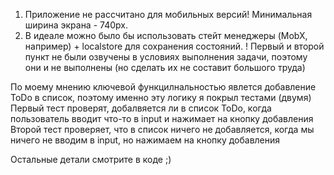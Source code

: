 1) Приложение не рассчитано для мобильных версий! Минимальная ширина экрана - 740px.
2) В идеале можно было бы использовать стейт менеджеры (MobX, например) + localstore для сохранения состояний.
! Первый и второй пункт не были озвучены в условиях выполнения задачи, поэтому они и не выполнены (но сделать их не составит большого труда) 

По моему мнению ключевой функцилнальностью явлется добавление ToDo в список, поэтому именно эту логику я покрыл тестами (двумя)
Первый тест проверят, добалвяется ли в список ToDo, когда пользователь вводит что-то в input и нажимает на кнопку добавления
Второй тест проверяет, что в список ничего не добавляется, когда мы ничего не вводим в input, но нажимаем на кнопку добавления

Остальные детали смотрите в коде ;)
